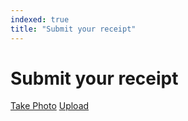 ```yaml
---
indexed: true
title: "Submit your receipt"
---
```


# Submit your receipt

<a class="button button--primary button--full-width-on-mobile" href="/ocr-experiment/upload-success.html">Take Photo</a>
<a class="button button--primary button--full-width-on-mobile" href="/ocr-experiment/upload-success.html">Upload</a>
